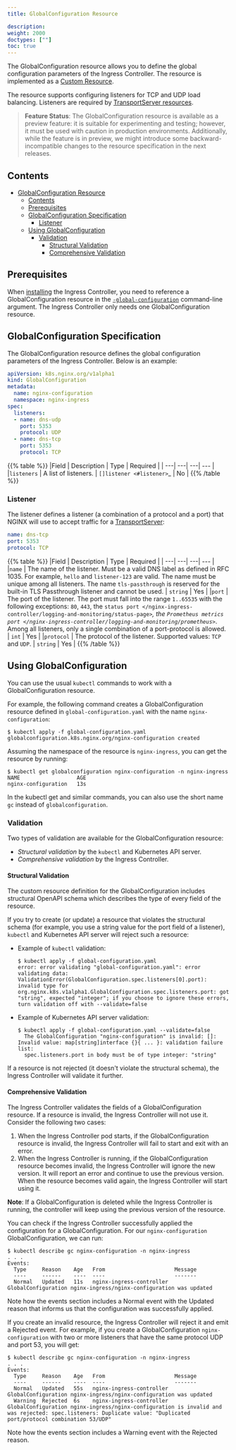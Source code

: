 ```yaml
---
title: GlobalConfiguration Resource

description: 
weight: 2000
doctypes: [""]
toc: true
---
```



The GlobalConfiguration resource allows you to define the global configuration parameters of the Ingress Controller. The resource is implemented as a [Custom Resource](https://kubernetes.io/docs/concepts/extend-kubernetes/api-extension/custom-resources/).

The resource supports configuring listeners for TCP and UDP load balancing. Listeners are required by [TransportServer resources](/nginx-ingress-controller/configuration/transportserver-resource).

> **Feature Status**: The GlobalConfiguration resource is available as a preview feature: it is suitable for experimenting and testing; however, it must be used with caution in production environments. Additionally, while the feature is in preview, we might introduce some backward-incompatible changes to the resource specification in the next releases.

## Contents

- [GlobalConfiguration Resource](#globalconfiguration-resource)
  - [Contents](#contents)
  - [Prerequisites](#prerequisites)
  - [GlobalConfiguration Specification](#globalconfiguration-specification)
    - [Listener](#listener)
  - [Using GlobalConfiguration](#using-globalconfiguration)
    - [Validation](#validation)
      - [Structural Validation](#structural-validation)
      - [Comprehensive Validation](#comprehensive-validation)

## Prerequisites

When [installing](/nginx-ingress-controller/installation/installation-with-manifests) the Ingress Controller, you need to reference a GlobalConfiguration resource in the [`-global-configuration`](/nginx-ingress-controller/configuration/global-configuration/command-line-arguments#cmdoption-global-configuration) command-line argument. The Ingress Controller only needs one GlobalConfiguration resource.

## GlobalConfiguration Specification

The GlobalConfiguration resource defines the global configuration parameters of the Ingress Controller. Below is an example:
```yaml
apiVersion: k8s.nginx.org/v1alpha1
kind: GlobalConfiguration 
metadata:
  name: nginx-configuration
  namespace: nginx-ingress
spec:
  listeners:
  - name: dns-udp
    port: 5353
    protocol: UDP
  - name: dns-tcp
    port: 5353
    protocol: TCP
``` 

{{% table %}} 
|Field | Description | Type | Required | 
| ---| ---| ---| --- | 
|``listeners`` | A list of listeners. | `[]listener <#listener>`_ | No | 
{{% /table %}} 

### Listener

The listener defines a listener (a combination of a protocol and a port) that NGINX will use to accept traffic for a [TransportServer](/nginx-ingress-controller/configuration/transportserver-resource):
```yaml
name: dns-tcp
port: 5353
protocol: TCP
```

{{% table %}} 
|Field | Description | Type | Required | 
| ---| ---| ---| --- | 
|``name`` | The name of the listener. Must be a valid DNS label as defined in RFC 1035. For example, ``hello`` and ``listener-123`` are valid. The name must be unique among all listeners. The name ``tls-passthrough`` is reserved for the built-in TLS Passthrough listener and cannot be used. | ``string`` | Yes | 
|``port`` | The port of the listener. The port must fall into the range ``1..65535`` with the following exceptions: ``80``, ``443``, the `status port </nginx-ingress-controller/logging-and-monitoring/status-page>`_, the `Prometheus metrics port </nginx-ingress-controller/logging-and-monitoring/prometheus>`_. Among all listeners, only a single combination of a port-protocol is allowed. | ``int`` | Yes | 
|``protocol`` | The protocol of the listener. Supported values: ``TCP`` and ``UDP``. | ``string`` | Yes | 
{{% /table %}} 

## Using GlobalConfiguration 

You can use the usual `kubectl` commands to work with a GlobalConfiguration resource.

For example, the following command creates a GlobalConfiguration resource defined in `global-configuration.yaml` with the name `nginx-configuration`:
```
$ kubectl apply -f global-configuration.yaml
globalconfiguration.k8s.nginx.org/nginx-configuration created
```

Assuming the namespace of the resource is `nginx-ingress`, you can get the resource by running:
```
$ kubectl get globalconfiguration nginx-configuration -n nginx-ingress
NAME                  AGE
nginx-configuration   13s
```

In the kubectl get and similar commands, you can also use the short name `gc` instead of `globalconfiguration`.

### Validation

Two types of validation are available for the GlobalConfiguration resource:
* *Structural validation* by the `kubectl` and Kubernetes API server.
* *Comprehensive validation* by the Ingress Controller.

#### Structural Validation

The custom resource definition for the GlobalConfiguration includes structural OpenAPI schema which describes the type of every field of the resource.

If you try to create (or update) a resource that violates the structural schema (for example, you use a string value for the port field of a listener), `kubectl` and Kubernetes API server will reject such a resource:
* Example of `kubectl` validation:
    ```
    $ kubectl apply -f global-configuration.yaml
    error: error validating "global-configuration.yaml": error validating data: ValidationError(GlobalConfiguration.spec.listeners[0].port): invalid type for org.nginx.k8s.v1alpha1.GlobalConfiguration.spec.listeners.port: got "string", expected "integer"; if you choose to ignore these errors, turn validation off with --validate=false
    ```
* Example of Kubernetes API server validation:
    ```
    $ kubectl apply -f global-configuration.yaml --validate=false
      The GlobalConfiguration "nginx-configuration" is invalid: []: Invalid value: map[string]interface {}{ ... }: validation failure list:
      spec.listeners.port in body must be of type integer: "string"
    ```

If a resource is not rejected (it doesn't violate the structural schema), the Ingress Controller will validate it further.

#### Comprehensive Validation

The Ingress Controller validates the fields of a GlobalConfiguration resource. If a resource is invalid, the Ingress Controller will not use it. Consider the following two cases:
1. When the Ingress Controller pod starts, if the GlobalConfiguration resource is invalid, the Ingress Controller will fail to start and exit with an error.
1. When the Ingress Controller is running, if the GlobalConfiguration resource becomes invalid, the Ingress Controller will ignore the new version. It will report an error and continue to use the previous version. When the resource becomes valid again, the Ingress Controller will start using it. 

**Note**: If a GlobalConfiguration is deleted while the Ingress Controller is running, the controller will keep using the previous version of the resource.

You can check if the Ingress Controller successfully applied the configuration for a GlobalConfiguration. For our  `nginx-configuration` GlobalConfiguration, we can run:
```
$ kubectl describe gc nginx-configuration -n nginx-ingress
. . .
Events:
  Type     Reason    Age   From                      Message
  ----     ------    ----  ----                      -------
  Normal   Updated   11s   nginx-ingress-controller  GlobalConfiguration nginx-ingress/nginx-configuration was updated
```
Note how the events section includes a Normal event with the Updated reason that informs us that the configuration was successfully applied.

If you create an invalid resource, the Ingress Controller will reject it and emit a Rejected event. For example, if you create a GlobalConfiguration `nginx-configuration` with two or more listeners that have the same protocol UDP and port 53, you will get:
```
$ kubectl describe gc nginx-configuration -n nginx-ingress
. . .
Events:
  Type     Reason    Age   From                      Message
  ----     ------    ----  ----                      -------
  Normal   Updated   55s   nginx-ingress-controller  GlobalConfiguration nginx-ingress/nginx-configuration was updated
  Warning  Rejected  6s    nginx-ingress-controller  GlobalConfiguration nginx-ingress/nginx-configuration is invalid and was rejected: spec.listeners: Duplicate value: "Duplicated port/protocol combination 53/UDP"
```
Note how the events section includes a Warning event with the Rejected reason.
